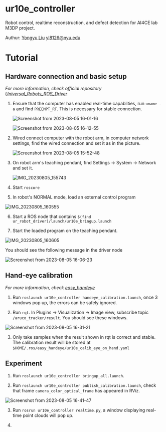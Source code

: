 # ur10e_controller

Robot control, realtime reconstruction, and defect detection for AI4CE lab M3DP project.

Authur: [Yongyu Liu](https://github.com/YongyuLiu03)  [yl8126@nyu.edu](mailto:yl8126nyu.edu)

# Tutorial

## Hardware connection and basic setup

_For more information, check official repository [Universal_Robots_ROS_Driver](https://github.com/UniversalRobots/Universal_Robots_ROS_Driver)_

1. Ensure that the computer has enabled real-time capablities, run `uname -a` and find `PREEMPT_RT`. This is necessary for stable connection. 

   ![Screenshot from 2023-08-05 16-01-16](https://github.com/YongyuLiu03/ur10e_controller/assets/83950768/d319fa49-3c1b-4eb0-904a-56a6516fa3e7)

   ![Screenshot from 2023-08-05 16-12-55](https://github.com/YongyuLiu03/ur10e_controller/assets/83950768/c16444a5-9c3c-4afe-9d71-fb334226f99c)

2. Wired connect computer with the robot arm, in computer network settings, find the wired connection and set it as in the picture.

   ![Screenshot from 2023-08-05 15-52-48](https://github.com/YongyuLiu03/ur10e_controller/assets/83950768/5dcec0b7-9321-4304-a4e8-13611aaa6806)

3. On robot arm's teaching pendant, find Settings -> System -> Network and set it.

   ![IMG_20230805_155743](https://github.com/YongyuLiu03/ur10e_controller/assets/83950768/347f400b-2478-43a8-9e7e-a8d8e72473b8)
  
4. Start `roscore`

5. In robot's NORMAL mode, load an external control program

  ![IMG_20230805_160555](https://github.com/YongyuLiu03/ur10e_controller/assets/83950768/7a460f65-4cbc-4099-b316-24d6e14821ae)

6. Start a ROS node that contains `$(find ur_robot_driver)/launch/ur10e_bringup.launch`

7. Start the loaded program on the teaching pendant.
   
  ![IMG_20230805_160605](https://github.com/YongyuLiu03/ur10e_controller/assets/83950768/15b43b79-b93a-471c-ae6e-17d0fa3dce6f)

  You should see the following message in the driver node
  
  ![Screenshot from 2023-08-05 16-06-23](https://github.com/YongyuLiu03/ur10e_controller/assets/83950768/11dd6979-37cc-42dc-8623-91f0856149c9)

## Hand-eye calibration

_For more information, check [easy_handeye](https://github.com/IFL-CAMP/easy_handeye)_

1. Run `roslaunch ur10e_controller handeye_calibration.launch`, once 3 windows pop up, the errors can be safely ignored.

2. Run `rqt`. In Plugins -> Visualization -> Image view, subscribe topic `/aruco_tracker/result`. You should see these windows. 

  ![Screenshot from 2023-08-05 16-31-21](https://github.com/YongyuLiu03/ur10e_controller/assets/83950768/76f7578a-e872-462a-b2a0-819e50933c47)

3. Only take samples when the result shown in rqt is correct and stable. The calibration result will be stored at `$HOME/.ros/easy_handeye/ur10e_calib_eye_on_hand.yaml`

## Experiment

1. Run `roslaunch ur10e_controller bringup_all.launch`.

2. Run `roslaunch ur10e_controller publish_calibration.launch`, check that frame `camera_color_optical_frame` has appeared in RViz.
   
  ![Screenshot from 2023-08-05 16-41-47](https://github.com/YongyuLiu03/ur10e_controller/assets/83950768/ca5cd6a9-c6a4-4f54-813f-a6e8a14f1494)

3. Run `rosrun ur10e_controller realtime.py`, a window displaying real-time point clouds will pop up.

4. 
